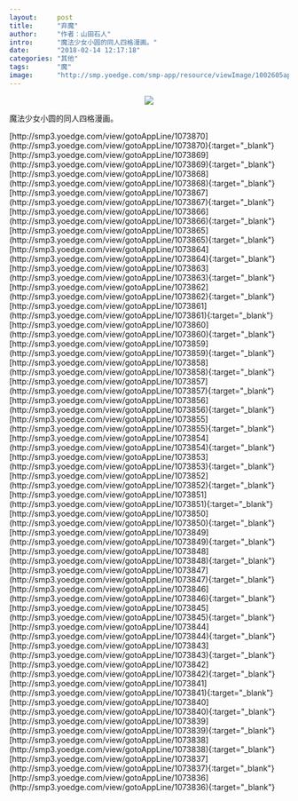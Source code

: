 ```yaml
---
layout:     post
title:      "弃魔"
author:     "作者：山田石人"
intro:      "魔法少女小圆的同人四格漫画。"
date:       "2018-02-14 12:17:18"
categories: "其他"
tags:       "魔"
image:      "http://smp.yoedge.com/smp-app/resource/viewImage/1002605appline.png"
---
```

<div style="text-align: center">
<p><img src="http://smp.yoedge.com/smp-app/resource/viewImage/1002605appline.png"/></p>
</div>
<p class="post-meta">
<span>魔法少女小圆的同人四格漫画。</span>
</p>
[http://smp3.yoedge.com/view/gotoAppLine/1073870](http://smp3.yoedge.com/view/gotoAppLine/1073870){:target="_blank"}
[http://smp3.yoedge.com/view/gotoAppLine/1073869](http://smp3.yoedge.com/view/gotoAppLine/1073869){:target="_blank"}
[http://smp3.yoedge.com/view/gotoAppLine/1073868](http://smp3.yoedge.com/view/gotoAppLine/1073868){:target="_blank"}
[http://smp3.yoedge.com/view/gotoAppLine/1073867](http://smp3.yoedge.com/view/gotoAppLine/1073867){:target="_blank"}
[http://smp3.yoedge.com/view/gotoAppLine/1073866](http://smp3.yoedge.com/view/gotoAppLine/1073866){:target="_blank"}
[http://smp3.yoedge.com/view/gotoAppLine/1073865](http://smp3.yoedge.com/view/gotoAppLine/1073865){:target="_blank"}
[http://smp3.yoedge.com/view/gotoAppLine/1073864](http://smp3.yoedge.com/view/gotoAppLine/1073864){:target="_blank"}
[http://smp3.yoedge.com/view/gotoAppLine/1073863](http://smp3.yoedge.com/view/gotoAppLine/1073863){:target="_blank"}
[http://smp3.yoedge.com/view/gotoAppLine/1073862](http://smp3.yoedge.com/view/gotoAppLine/1073862){:target="_blank"}
[http://smp3.yoedge.com/view/gotoAppLine/1073861](http://smp3.yoedge.com/view/gotoAppLine/1073861){:target="_blank"}
[http://smp3.yoedge.com/view/gotoAppLine/1073860](http://smp3.yoedge.com/view/gotoAppLine/1073860){:target="_blank"}
[http://smp3.yoedge.com/view/gotoAppLine/1073859](http://smp3.yoedge.com/view/gotoAppLine/1073859){:target="_blank"}
[http://smp3.yoedge.com/view/gotoAppLine/1073858](http://smp3.yoedge.com/view/gotoAppLine/1073858){:target="_blank"}
[http://smp3.yoedge.com/view/gotoAppLine/1073857](http://smp3.yoedge.com/view/gotoAppLine/1073857){:target="_blank"}
[http://smp3.yoedge.com/view/gotoAppLine/1073856](http://smp3.yoedge.com/view/gotoAppLine/1073856){:target="_blank"}
[http://smp3.yoedge.com/view/gotoAppLine/1073855](http://smp3.yoedge.com/view/gotoAppLine/1073855){:target="_blank"}
[http://smp3.yoedge.com/view/gotoAppLine/1073854](http://smp3.yoedge.com/view/gotoAppLine/1073854){:target="_blank"}
[http://smp3.yoedge.com/view/gotoAppLine/1073853](http://smp3.yoedge.com/view/gotoAppLine/1073853){:target="_blank"}
[http://smp3.yoedge.com/view/gotoAppLine/1073852](http://smp3.yoedge.com/view/gotoAppLine/1073852){:target="_blank"}
[http://smp3.yoedge.com/view/gotoAppLine/1073851](http://smp3.yoedge.com/view/gotoAppLine/1073851){:target="_blank"}
[http://smp3.yoedge.com/view/gotoAppLine/1073850](http://smp3.yoedge.com/view/gotoAppLine/1073850){:target="_blank"}
[http://smp3.yoedge.com/view/gotoAppLine/1073849](http://smp3.yoedge.com/view/gotoAppLine/1073849){:target="_blank"}
[http://smp3.yoedge.com/view/gotoAppLine/1073848](http://smp3.yoedge.com/view/gotoAppLine/1073848){:target="_blank"}
[http://smp3.yoedge.com/view/gotoAppLine/1073847](http://smp3.yoedge.com/view/gotoAppLine/1073847){:target="_blank"}
[http://smp3.yoedge.com/view/gotoAppLine/1073846](http://smp3.yoedge.com/view/gotoAppLine/1073846){:target="_blank"}
[http://smp3.yoedge.com/view/gotoAppLine/1073845](http://smp3.yoedge.com/view/gotoAppLine/1073845){:target="_blank"}
[http://smp3.yoedge.com/view/gotoAppLine/1073844](http://smp3.yoedge.com/view/gotoAppLine/1073844){:target="_blank"}
[http://smp3.yoedge.com/view/gotoAppLine/1073843](http://smp3.yoedge.com/view/gotoAppLine/1073843){:target="_blank"}
[http://smp3.yoedge.com/view/gotoAppLine/1073842](http://smp3.yoedge.com/view/gotoAppLine/1073842){:target="_blank"}
[http://smp3.yoedge.com/view/gotoAppLine/1073841](http://smp3.yoedge.com/view/gotoAppLine/1073841){:target="_blank"}
[http://smp3.yoedge.com/view/gotoAppLine/1073840](http://smp3.yoedge.com/view/gotoAppLine/1073840){:target="_blank"}
[http://smp3.yoedge.com/view/gotoAppLine/1073839](http://smp3.yoedge.com/view/gotoAppLine/1073839){:target="_blank"}
[http://smp3.yoedge.com/view/gotoAppLine/1073838](http://smp3.yoedge.com/view/gotoAppLine/1073838){:target="_blank"}
[http://smp3.yoedge.com/view/gotoAppLine/1073837](http://smp3.yoedge.com/view/gotoAppLine/1073837){:target="_blank"}
[http://smp3.yoedge.com/view/gotoAppLine/1073836](http://smp3.yoedge.com/view/gotoAppLine/1073836){:target="_blank"}


